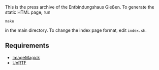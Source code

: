 This is the press archive of the Entbindungshaus Gießen. To generate the static HTML page, run

    make

in the main directory. To change the index page format, edit `index.sh`.

## Requirements

* [ImageMagick](http://www.imagemagick.org/)
* [UnRTF](https://www.gnu.org/software/unrtf/)
